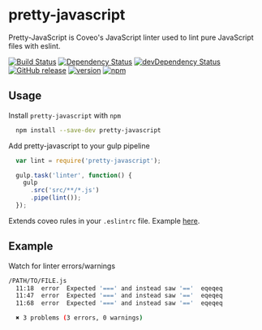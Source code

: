 # pretty-javascript

Pretty-JavaScript is Coveo's JavaScript linter used to lint pure JavaScript
files with eslint.

[![Build Status](https://travis-ci.org/coveo/pretty-javascript.svg?branch=master)](https://travis-ci.org/coveo/pretty-javascript)
[![Dependency Status](https://david-dm.org/coveo/pretty-javascript.svg)](https://david-dm.org/coveo/pretty-javascript)
[![devDependency Status](https://david-dm.org/coveo/pretty-javascript/dev-status.svg)](https://david-dm.org/coveo/pretty-javascript#info=devDependencies)
[![GitHub release](https://img.shields.io/github/release/coveo/pretty-javascript.svg?maxAge=2592000)](https://github.com/coveo/pretty-javascript/releases/)
[![version](https://img.shields.io/npm/v/pretty-javascript.svg?maxAge=2592000)](https://www.npmjs.org/package/pretty-javascript)
[![npm](https://img.shields.io/npm/dt/pretty-javascript.svg?maxAge=2592000)](https://www.npmjs.org/package/pretty-javascript)

## Usage

Install `pretty-javascript` with `npm`

```sh
  npm install --save-dev pretty-javascript
```

Add pretty-javascript to your gulp pipeline

```js
  var lint = require('pretty-javascript');

  gulp.task('linter', function() {
    gulp
      .src('src/**/*.js')
      .pipe(lint());
  });
```

Extends coveo rules in your `.eslintrc` file. Example [here](https://github.com/coveo/eslint-config-coveo#usage).

## Example

Watch for linter errors/warnings

```sh
/PATH/TO/FILE.js
  11:18  error  Expected '===' and instead saw '=='  eqeqeq
  11:47  error  Expected '===' and instead saw '=='  eqeqeq
  11:68  error  Expected '===' and instead saw '=='  eqeqeq

  ✖ 3 problems (3 errors, 0 warnings)
```
